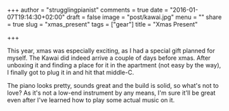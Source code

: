 +++
author = "strugglingpianist"
comments = true
date = "2016-01-07T19:14:30+02:00"
draft = false
image = "post/kawai.jpg"
menu = ""
share = true
slug = "xmas_present"
tags = ["gear"]
title = "Xmas Present"

+++

This year, xmas was especially exciting, as I had a special gift planned for
myself. The Kawai did indeed arrive a couple of days before xmas. After
unboxing it and finding a place for it in the apartment (not easy by the way),
I finally got to plug it in and hit that middle-C. 

The piano looks pretty, sounds great and the build is solid, so what's not to
love? As it's not a low-end instrument by any means, I'm sure it'll be great
even after I've learned how to play some actual music on it.
